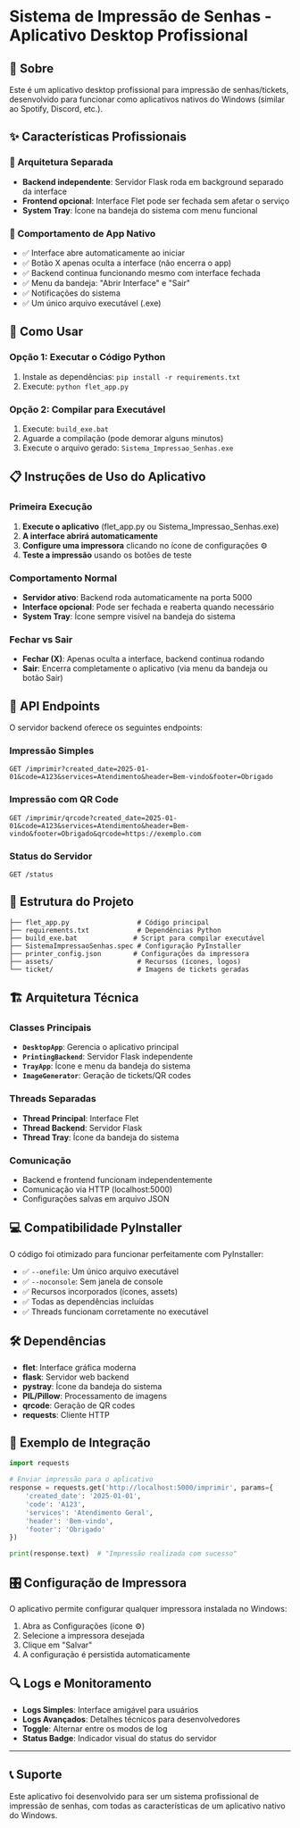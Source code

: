 # Sistema de Impressão de Senhas - Aplicativo Desktop Profissional

## 🎯 Sobre
Este é um aplicativo desktop profissional para impressão de senhas/tickets, desenvolvido para funcionar como aplicativos nativos do Windows (similar ao Spotify, Discord, etc.).

## ✨ Características Profissionais

### 🔄 Arquitetura Separada
- **Backend independente**: Servidor Flask roda em background separado da interface
- **Frontend opcional**: Interface Flet pode ser fechada sem afetar o serviço
- **System Tray**: Ícone na bandeja do sistema com menu funcional

### 📱 Comportamento de App Nativo
- ✅ Interface abre automaticamente ao iniciar
- ✅ Botão X apenas oculta a interface (não encerra o app)
- ✅ Backend continua funcionando mesmo com interface fechada
- ✅ Menu da bandeja: "Abrir Interface" e "Sair"
- ✅ Notificações do sistema
- ✅ Um único arquivo executável (.exe)

## 🚀 Como Usar

### Opção 1: Executar o Código Python
1. Instale as dependências: `pip install -r requirements.txt`
2. Execute: `python flet_app.py`

### Opção 2: Compilar para Executável
1. Execute: `build_exe.bat`
2. Aguarde a compilação (pode demorar alguns minutos)
3. Execute o arquivo gerado: `Sistema_Impressao_Senhas.exe`

## 📋 Instruções de Uso do Aplicativo

### Primeira Execução
1. **Execute o aplicativo** (flet_app.py ou Sistema_Impressao_Senhas.exe)
2. **A interface abrirá automaticamente**
3. **Configure uma impressora** clicando no ícone de configurações ⚙️
4. **Teste a impressão** usando os botões de teste

### Comportamento Normal
- **Servidor ativo**: Backend roda automaticamente na porta 5000
- **Interface opcional**: Pode ser fechada e reaberta quando necessário
- **System Tray**: Ícone sempre visível na bandeja do sistema

### Fechar vs Sair
- **Fechar (X)**: Apenas oculta a interface, backend continua rodando
- **Sair**: Encerra completamente o aplicativo (via menu da bandeja ou botão Sair)

## 🔧 API Endpoints

O servidor backend oferece os seguintes endpoints:

### Impressão Simples
```
GET /imprimir?created_date=2025-01-01&code=A123&services=Atendimento&header=Bem-vindo&footer=Obrigado
```

### Impressão com QR Code  
```
GET /imprimir/qrcode?created_date=2025-01-01&code=A123&services=Atendimento&header=Bem-vindo&footer=Obrigado&qrcode=https://exemplo.com
```

### Status do Servidor
```
GET /status
```

## 📁 Estrutura do Projeto
```
├── flet_app.py                 # Código principal
├── requirements.txt            # Dependências Python
├── build_exe.bat              # Script para compilar executável
├── SistemaImpressaoSenhas.spec # Configuração PyInstaller
├── printer_config.json        # Configurações da impressora
├── assets/                     # Recursos (ícones, logos)
└── ticket/                     # Imagens de tickets geradas
```

## 🏗️ Arquitetura Técnica

### Classes Principais
- **`DesktopApp`**: Gerencia o aplicativo principal
- **`PrintingBackend`**: Servidor Flask independente
- **`TrayApp`**: Ícone e menu da bandeja do sistema
- **`ImageGenerator`**: Geração de tickets/QR codes

### Threads Separadas
- **Thread Principal**: Interface Flet
- **Thread Backend**: Servidor Flask
- **Thread Tray**: Ícone da bandeja do sistema

### Comunicação
- Backend e frontend funcionam independentemente
- Comunicação via HTTP (localhost:5000)
- Configurações salvas em arquivo JSON

## 💻 Compatibilidade PyInstaller

O código foi otimizado para funcionar perfeitamente com PyInstaller:
- ✅ `--onefile`: Um único arquivo executável
- ✅ `--noconsole`: Sem janela de console
- ✅ Recursos incorporados (ícones, assets)
- ✅ Todas as dependências incluídas
- ✅ Threads funcionam corretamente no executável

## 🛠️ Dependências
- **flet**: Interface gráfica moderna
- **flask**: Servidor web backend
- **pystray**: Ícone da bandeja do sistema  
- **PIL/Pillow**: Processamento de imagens
- **qrcode**: Geração de QR codes
- **requests**: Cliente HTTP

## 📖 Exemplo de Integração

```python
import requests

# Enviar impressão para o aplicativo
response = requests.get('http://localhost:5000/imprimir', params={
    'created_date': '2025-01-01',
    'code': 'A123', 
    'services': 'Atendimento Geral',
    'header': 'Bem-vindo',
    'footer': 'Obrigado'
})

print(response.text)  # "Impressão realizada com sucesso"
```

## 🎛️ Configuração de Impressora

O aplicativo permite configurar qualquer impressora instalada no Windows:
1. Abra as Configurações (ícone ⚙️)
2. Selecione a impressora desejada
3. Clique em "Salvar"
4. A configuração é persistida automaticamente

## 🔍 Logs e Monitoramento

- **Logs Simples**: Interface amigável para usuários
- **Logs Avançados**: Detalhes técnicos para desenvolvedores
- **Toggle**: Alternar entre os modos de log
- **Status Badge**: Indicador visual do status do servidor

---

## 📞 Suporte

Este aplicativo foi desenvolvido para ser um sistema profissional de impressão de senhas, com todas as características de um aplicativo nativo do Windows.
